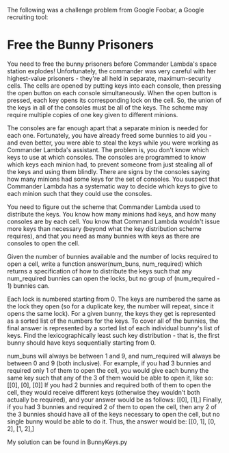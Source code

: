   The following was a challenge problem from Google Foobar, a Google recruiting tool:

  Free the Bunny Prisoners
  ========================

  You need to free the bunny prisoners before Commander Lambda's space station explodes!
  Unfortunately, the commander was very careful with her highest-value prisoners -
  they're all held in separate, maximum-security cells. The cells are opened by
  putting keys into each console, then pressing the open button on each console
  simultaneously. When the open button is pressed, each key opens its corresponding
  lock on the cell. So, the union of the keys in all of the consoles must be all of
  the keys. The scheme may require multiple copies of one key given to different minions.

  The consoles are far enough apart that a separate minion is needed for each one.
  Fortunately, you have already freed some bunnies to aid you - and even better, you were
  able to steal the keys while you were working as Commander Lambda's assistant. The
  problem is, you don't know which keys to use at which consoles. The consoles are
  programmed to know which keys each minion had, to prevent someone from just stealing
  all of the keys and using them blindly. There are signs by the consoles saying how many
  minions had some keys for the set of consoles. You suspect that Commander Lambda has a
  systematic way to decide which keys to give to each minion such that they could use
  the consoles.

  You need to figure out the scheme that Commander Lambda used to distribute the keys.
  You know how many minions had keys, and how many consoles are by each cell.  You know
  that Command Lambda wouldn't issue more keys than necessary (beyond what the key
  distribution scheme requires), and that you need as many bunnies with keys as there
  are consoles to open the cell.

  Given the number of bunnies available and the number of locks required to open a cell,
  write a function answer(num_buns, num_required) which returns a specification of how
  to distribute the keys such that any num_required bunnies can open the locks, but no
  group of (num_required - 1) bunnies can.

  Each lock is numbered starting from 0. The keys are numbered the same as the lock they
  open (so for a duplicate key, the number will repeat, since it opens the same lock).
  For a given bunny, the keys they get is represented as a sorted list of the numbers
  for the keys. To cover all of the bunnies, the final answer is represented by a sorted
  list of each individual bunny's list of keys.  Find the lexicographically least such
  key distribution - that is, the first bunny should have keys sequentially starting
  from 0.

  num_buns will always be between 1 and 9, and num_required will always be between
  0 and 9 (both inclusive).  For example, if you had 3 bunnies and required only 1 of
  them to open the cell, you would give each bunny the same key such that any of the 3
  of them would be able to open it, like so:
   [[0],
    [0],
    [0]]
  If you had 2 bunnies and required both of them to open the cell, they would receive
  different keys (otherwise they wouldn't both actually be required), and your answer
  would be as follows:
   [[0],
    [1],]
  Finally, if you had 3 bunnies and required 2 of them to open the cell, then any 2 of
                  the 3 bunnies should have all of the keys necessary to open the cell,
                  but no single bunny would be able to do it.  Thus, the answer would be:
   [[0, 1],
    [0, 2],
    [1, 2],]

  My solution can be found in BunnyKeys.py

